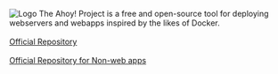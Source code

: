 ![Logo]([https://raw.githubusercontent.com/ahoyproject/ahoy/266a7a85bf72a79263ef866bb9bde32dc09639ae/images/ahoy.svg](https://raw.githubusercontent.com/ahoyproject/ahoyproject/fefb5eb8c9836e71de68c5f4ac19fb9053834bdd/assets/ahoy.svg))
The Ahoy! Project is a free and open-source tool for deploying webservers and webapps inspired by the likes of Docker.\
\
[Official Repository](https://github.com/ahoyproject/ahoy)\
\
[Official Repository for Non-web apps](https://github.com/ahoyproject/metal)

